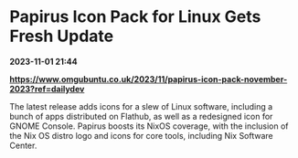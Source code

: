 # Papirus Icon Pack for Linux Gets Fresh Update

**2023-11-01 21:44**

**https://www.omgubuntu.co.uk/2023/11/papirus-icon-pack-november-2023?ref=dailydev**

The latest release adds icons for a slew of Linux software, including a bunch of apps distributed on Flathub, as well as a redesigned icon for GNOME Console. Papirus boosts its NixOS coverage, with the inclusion of the Nix OS distro logo and icons for core tools, including Nix Software Center.